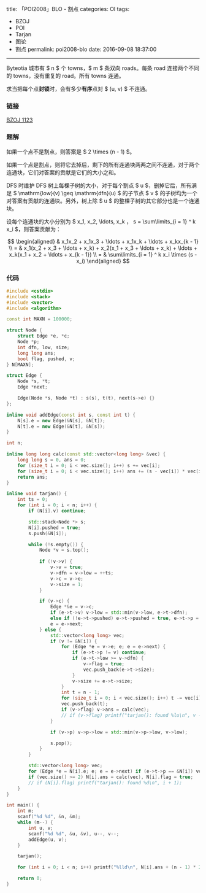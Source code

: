 title: 「POI2008」BLO - 割点
categories: OI
tags: 
  - BZOJ
  - POI
  - Tarjan
  - 图论
  - 割点
permalink: poi2008-blo
date: 2016-09-08 18:37:00
---

Byteotia 城市有 $ n $ 个 towns，$ m $ 条双向 roads。每条 road 连接两个不同的 towns，没有重复的 road。所有 towns 连通。

求当把每个点**封锁**时，会有多少**有序**点对 $ (u, v) $ 不连通。

<!-- more -->

### 链接
[BZOJ 1123](http://www.lydsy.com/JudgeOnline/problem.php?id=1123)

### 题解
如果一个点不是割点，则答案是 $ 2 \times (n - 1) $。

如果一个点是割点，则将它去掉后，剩下的所有连通块两两之间不连通，对于两个连通块，它们对答案的贡献是它们的大小之和。

DFS 时维护 DFS 树上每棵子树的大小，对于每个割点 $ u $，删掉它后，所有满足 $ \mathrm{low}(v) \geq \mathrm{dfn}(u) $ 的子节点 $ v $ 的子树均为一个对答案有贡献的连通块。另外，树上除 $ u $ 的整棵子树的其它部分也是一个连通块。

设每个连通块的大小分别为 $ x_1, x_2, \ldots, x_k $，$ s = \sum\limits_{i = 1} ^ k x_i $，则答案贡献为：

$$
\begin{aligned}
& x_1x_2 + x_1x_3 + \ldots + x_1x_k + \ldots + x_kx_{k - 1} \\
= & x_1(x_2 + x_3 + \ldots + x_k) + x_2(x_1 + x_3 + \ldots + x_k) + \ldots + x_k(x_1 + x_2 + \ldots + x_{k - 1}) \\
= & \sum\limits_{i = 1} ^ k x_i \times (s - x_i)
\end{aligned}
$$

### 代码
```c++
#include <cstdio>
#include <stack>
#include <vector>
#include <algorithm>

const int MAXN = 100000;

struct Node {
	struct Edge *e, *c;
	Node *p;
	int dfn, low, size;
	long long ans;
	bool flag, pushed, v;
} N[MAXN];

struct Edge {
	Node *s, *t;
	Edge *next;

	Edge(Node *s, Node *t) : s(s), t(t), next(s->e) {}
};

inline void addEdge(const int s, const int t) {
	N[s].e = new Edge(&N[s], &N[t]);
	N[t].e = new Edge(&N[t], &N[s]);
}

int n;

inline long long calc(const std::vector<long long> &vec) {
	long long s = 0, ans = 0;
	for (size_t i = 0; i < vec.size(); i++) s += vec[i];
	for (size_t i = 0; i < vec.size(); i++) ans += (s - vec[i]) * vec[i];
	return ans;
}

inline void tarjan() {
	int ts = 0;
	for (int i = 0; i < n; i++) {
		if (N[i].v) continue;

		std::stack<Node *> s;
		N[i].pushed = true;
		s.push(&N[i]);

		while (!s.empty()) {
			Node *v = s.top();
			
			if (!v->v) {
				v->v = true;
				v->dfn = v->low = ++ts;
				v->c = v->e;
				v->size = 1;
			}

			if (v->c) {
				Edge *&e = v->c;
				if (e->t->v) v->low = std::min(v->low, e->t->dfn);
				else if (!e->t->pushed) e->t->pushed = true, e->t->p = v, s.push(e->t);
				e = e->next;
			} else {
				std::vector<long long> vec;
				if (v != &N[i]) {
					for (Edge *e = v->e; e; e = e->next) {
						if (e->t->p != v) continue;
						if (e->t->low >= v->dfn) {
							v->flag = true;
							vec.push_back(e->t->size);
						}
						v->size += e->t->size;
					}
					int t = n - 1;
					for (size_t i = 0; i < vec.size(); i++) t -= vec[i];
					vec.push_back(t);
					if (v->flag) v->ans = calc(vec);
					// if (v->flag) printf("tarjan(): found %lu\n", v - N + 1);
				}

				if (v->p) v->p->low = std::min(v->p->low, v->low);

				s.pop();
			}
		}

		std::vector<long long> vec;
		for (Edge *e = N[i].e; e; e = e->next) if (e->t->p == &N[i]) vec.push_back(e->t->size);
		if (vec.size() >= 2) N[i].ans = calc(vec), N[i].flag = true;
		// if (N[i].flag) printf("tarjan(): found %d\n", i + 1);
	}
}

int main() {
	int m;
	scanf("%d %d", &n, &m);
	while (m--) {
		int u, v;
		scanf("%d %d", &u, &v), u--, v--;
		addEdge(u, v);
	}

	tarjan();

	for (int i = 0; i < n; i++) printf("%lld\n", N[i].ans + (n - 1) * 2);

	return 0;
}
```